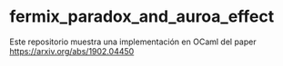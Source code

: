 # fermix_paradox_and_auroa_effect
Este repositorio muestra una implementación en OCaml del paper https://arxiv.org/abs/1902.04450
